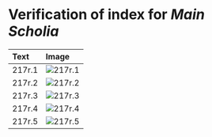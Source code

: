 # Verification of index for *Main Scholia*

| Text     | Image     |
| :------------- | :------------- |
| 217r.1 | ![217r.1](http://www.homermultitext.org/iipsrv?OBJ=IIP,1.0&FIF=/project/homer/pyramidal/VenA/VA217RN_0388.tif&RGN=0.6268,0.2833,0.1728,0.1318&WID=800&CVT=JPEG) |
| 217r.2 | ![217r.2](http://www.homermultitext.org/iipsrv?OBJ=IIP,1.0&FIF=/project/homer/pyramidal/VenA/VA217RN_0388.tif&RGN=0.6146,0.4113,0.1875,0.2615&WID=800&CVT=JPEG) |
| 217r.3 | ![217r.3](http://www.homermultitext.org/iipsrv?OBJ=IIP,1.0&FIF=/project/homer/pyramidal/VenA/VA217RN_0388.tif&RGN=0.1804,0.6657,0.6183,0.04869&WID=800&CVT=JPEG) |
| 217r.4 | ![217r.4](http://www.homermultitext.org/iipsrv?OBJ=IIP,1.0&FIF=/project/homer/pyramidal/VenA/VA217RN_0388.tif&RGN=0.1813,0.7104,0.6304,0.03029&WID=800&CVT=JPEG) |
| 217r.5 | ![217r.5](http://www.homermultitext.org/iipsrv?OBJ=IIP,1.0&FIF=/project/homer/pyramidal/VenA/VA217RN_0388.tif&RGN=0.1787,0.7263,0.5175,0.02503&WID=800&CVT=JPEG) |

